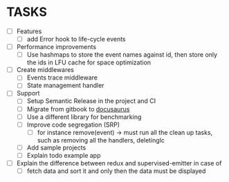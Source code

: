 # TASKS

- [ ] Features
  - [ ] add Error hook to life-cycle events

- [ ] Performance improvements
  - [ ] Use hashmaps to store the event names against id, then store only the ids in LFU cache for space optimization

- [ ] Create middlewares
  - [ ] Events trace middleware
  - [ ] State management handler

- [ ] Support
  - [ ] Setup Semantic Release in the project and CI
  - [ ] Migrate from gitbook to [docusaurus](https://docusaurus.io/docs/en/installation)
  - [ ] Use a different library for benchmarking
  - [ ] Improve code segregation (SRP)
    - [ ] for instance remove(event) -> must run all the clean up tasks, such as removing all the handlers, deletinglc
  - [ ] Add sample projects
  - [ ] Explain todo example app

- [ ] Explain the difference between redux and supervised-emitter in case of
  - [ ] fetch data and sort it and only then the data must be displayed
